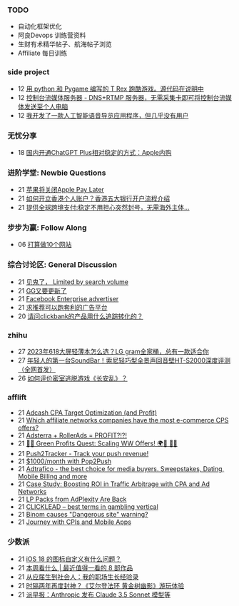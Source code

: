 ### TODO
-  自动化框架优化
-  阿良Devops 训练营资料
-  生财有术精华帖子、航海帖子浏览
-  Affiliate 每日训练

### side project
<!-- sideproject:START -->
-  12 [用 python 和 Pygame 编写的 T Rex 跑酷游戏。源代码在说明中](https://www.youtube.com/watch?v=pZySIXSelCA)
-  12 [控制台流媒体服务器 - DNS+RTMP 服务器，无需采集卡即可将控制台流媒体发送至个人电脑](https://github.com/Aioros/console-streaming-server)
-  12 [我开发了一款人工智能语音导览应用程序，但几乎没有用户](https://www.reddit.com/r/SideProject/comments/18gpp0e/ive_built_an_ai_audio_tour_app_but_have_almost_no/)<!-- sideproject:END -->


### 无忧分享
<!-- ruyo:START -->
-  18 [国内开通ChatGPT Plus相对稳定的方式：Apple内购](https://51.ruyo.net/18681.html)<!-- ruyo:END -->

### 进阶学堂: Newbie Questions
<!-- advertcn1:START -->
-  21 [苹果将关闭Apple Pay Later](https://www.advertcn.com/thread-115454-1-1.html)
-  21 [如何开立香港个人账户？香港五大银行开户流程介绍](https://www.advertcn.com/thread-115453-1-1.html)
-  21 [提供全球跨境支付:稳定不用担心突然封号，无需海外主体...](https://www.advertcn.com/thread-115447-1-1.html)<!-- advertcn1:END -->

### 步步为赢: Follow Along
<!-- advertcn2:START -->
-  06 [打算做10个网站](https://www.advertcn.com/thread-115247-1-1.html)<!-- advertcn2:END -->

### 综合讨论区: General Discussion
<!-- advertcn3:START -->
-  21 [见鬼了， Limited by search volume](https://www.advertcn.com/thread-115456-1-1.html)
-  21 [GG又要更新了](https://www.advertcn.com/thread-115452-1-1.html)
-  21 [Facebook Enterprise advertiser](https://www.advertcn.com/thread-115451-1-1.html)
-  21 [求推荐可以跑套利的广告平台](https://www.advertcn.com/thread-115450-1-1.html)
-  20 [请问clickbank的产品用什么追踪转化的？](https://www.advertcn.com/thread-115444-1-1.html)<!-- advertcn3:END -->


### zhihu
<!-- zhihu:START -->
-  27 [2023年618大屏轻薄本怎么选？LG gram全家桶，总有一款适合你](http://zhuanlan.zhihu.com/p/632641888?utm_campaign=rss&utm_medium=rss&utm_source=rss&utm_content=title)
-  27 [年轻人的第一台SoundBar！索尼轻巧型全景声回音壁HT-S2000深度评测（全网首发）](http://zhuanlan.zhihu.com/p/630990296?utm_campaign=rss&utm_medium=rss&utm_source=rss&utm_content=title)
-  26 [如何评价密室逃脱游戏《长安乱》？](http://www.zhihu.com/question/563950552/answer/3045961312?utm_campaign=rss&utm_medium=rss&utm_source=rss&utm_content=title)<!-- zhihu:END -->

### afflift
<!-- afflift:START -->
-  21 [Adcash CPA Target Optimization &lpar;and Profit&rpar;](https://afflift.com/f/threads/adcash-cpa-target-optimization-and-profit.9511/)
-  21 [Which affiliate networks companies have the most e-commerce CPS  offers?](https://afflift.com/f/threads/which-affiliate-networks-companies-have-the-most-e-commerce-cps-offers.13317/)
-  21 [Adsterra + RollerAds = PROFIT?!?!](https://afflift.com/f/threads/adsterra-rollerads-profit.13252/)
-  21 [🌿💸 Green Profits Quest: Scaling WW Offers! 🌍🚀 📲💥](https://afflift.com/f/threads/%F0%9F%8C%BF%F0%9F%92%B8-green-profits-quest-scaling-ww-offers-%F0%9F%8C%8D%F0%9F%9A%80-%F0%9F%93%B2%F0%9F%92%A5.13167/)
-  21 [Push2Tracker - Track your push revenue!](https://afflift.com/f/threads/push2tracker-track-your-push-revenue.13278/)
-  21 [$1000/month with Pop2Push](https://afflift.com/f/threads/1000-month-with-pop2push.13275/)
-  21 [Adtrafico - the best choice for media buyers. Sweepstakes, Dating, Mobile Billing and more](https://afflift.com/f/threads/adtrafico-the-best-choice-for-media-buyers-sweepstakes-dating-mobile-billing-and-more.4312/)
-  21 [Case Study: Boosting ROI in Traffic Arbitrage with CPA and Ad Networks](https://afflift.com/f/threads/case-study-boosting-roi-in-traffic-arbitrage-with-cpa-and-ad-networks.13316/)
-  21 [LP Packs from AdPlexity Are Back](https://afflift.com/f/threads/lp-packs-from-adplexity-are-back.13284/)
-  21 [CLICKLEAD – best terms in gambling vertical](https://afflift.com/f/threads/clicklead-%E2%80%93-best-terms-in-gambling-vertical.7194/)
-  21 [Binom causes &quot;Dangerous site&quot; warning?](https://afflift.com/f/threads/binom-causes-dangerous-site-warning.13314/)
-  21 [Journey with CPIs and Mobile Apps](https://afflift.com/f/threads/journey-with-cpis-and-mobile-apps.12762/)<!-- afflift:END -->

### 少数派
<!-- sspai:START -->
-  21 [iOS 18 的图标自定义有什么问题？](https://sspai.com/prime/story/ios-18-tinted-icon-issues)
-  21 [本周看什么 | 最近值得一看的 8 部作品](https://sspai.com/post/89815)
-  21 [从应届生到社会人：我的职场生长经验录](https://sspai.com/post/89736)
-  21 [时隔两年再度封神？《艾尔登法环 黄金树幽影》游玩体验](https://sspai.com/post/89739)
-  21 [派早报：Anthropic 发布 Claude 3.5 Sonnet 模型等](https://sspai.com/post/89783)<!-- sspai:END -->
